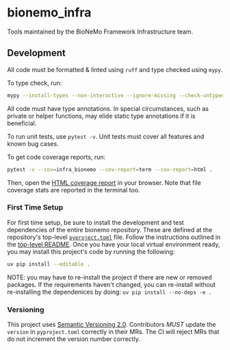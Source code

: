 # bionemo_infra
Tools maintained by the BioNeMo Framework Infrastructure team.


## Development
All code must be formatted & linted using `ruff` and type checked using `mypy`.

To type check, run:
```bash
mypy --install-types --non-interactive --ignore-missing --check-untyped-defs .
```

All code must have type annotations. In special circumstances, such as private or helper functions, may elide static
type annotations if it is beneficial.

To run unit tests, use `pytest -v`. Unit tests must cover all features and known bug cases.

To get code coverage reports, run:
```bash
pytest -v --cov=infra_bionemo --cov-report=term --cov-report=html .
```
Then, open the [HTML coverage report](htmlcov/index.html) in your browser. Note that file coverage stats are reported
in the terminal too.

### First Time Setup
For first time setup, be sure to install the development and test dependencies of the entire bionemo repository.
These are defined at the repository's top-level [`pyproject.toml`](../../pyproject.toml) file. Follow the instructions
outlined in the [top-level README](../../README.md). Once you have your local virtual environment ready, you may
install this project's code by running the following:
```bash
uv pip install --editable .
```

NOTE: you may have to re-install the project if there are new or removed packages. If the requirements haven't changed,
      you can re-install without re-installing the dependenices by doing: `uv pip install --no-deps -e .`

### Versioning
This project uses [Semantic Versioning 2.0](https://semver.org/). Contributors *MUST* update the `version` in
`pyproject.toml` correctly in their MRs. The CI will reject MRs that do not increment the version number correctly.
